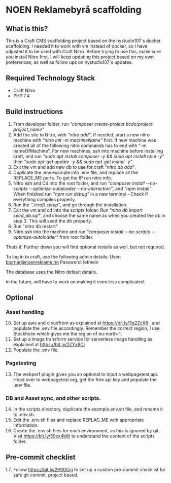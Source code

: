 # NOEN Reklamebyrå scaffolding

## What is this?
This is a Craft CMS scaffolding project based on the nystudio107´s docker scaffolding. I needed it to work with vm instead of docker, so I have adjusted it to be used with Craft Nitro. Before trying to use this, make sure you install Nitro first. I will keep updating this project based on my own preferences, as well as follow ups on nystudio107´s updates.

## Required Technology Stack
- Craft Nitro
- PHP 7.4


## Build instructions
1. From developer folder, run _"composer create-project bcdo/project project_name"_
2. Add the site to Nitro, with _"nitro add"_. If needed, start a new nitro machine with _"nitro init -m machineName"_ first. If new machine was created all of the following nitro commands has to end with "-m nameOfMachine". For new machines, ssh into machine before installing craft, and run _"sudo apt install composer -y && sudo apt install npm -y"_ then _"sudo apt-get update -y && sudo apt-get install -y"_.
3. Exit the vm and add new db to use for craft _"nitro db add"_.
4. Duplicate the .env.example into .env file, and replace all the REPLACE_ME parts. To get the IP run nitro info.
5. Nitro ssh and Cd into the root folder, and run _"composer install --no-scripts --optimize-autoloader --no-interaction"_, and _"npm install"_. When finished run _"npm run debug"_ in a new terminal - Check if everything compiles properly.
6. Run the _"./craft setup"_, and go through the installation.
7. Exit the vm and cd into the scripts folder. Run _"nitro db import seed_db.sql"_, and choose the same name as when you created the db in step 3. This will seed the db properly.
8. Run "nitro db restart".
9. Nitro ssh into the machine and run _"composer install --no-scripts --optimize-autoloader"_ from root folder. 


Thats it! Further down you will find optional installs as well, but not required.

To log in to craft, use the following admin details:
User: bjornar@noenreklame.no
Password: letmein

The database uses the Nitro default details.

In the future, will have to work on making it even less complicated.

## Optional
### Asset handling
10. Set up aws and cloudfront as explained at https://bit.ly/3g2ZcX8 , and populate the .env file accordingly. Remember the correct region, I use Stockholm which gives me the region of eu-north-1.
11. Set up a image transform service for serverless image handling as explained at https://bit.ly/2ZYx9Cr
12. Populate the .env file.
### Pagetesting
13. The webperf plugin gives you an optional to input a webpagetest api. Head over to webpagetest.org, get the free api key and populate the .env file.
### DB and Asset sync, and other scripts.
14. In the scripts directory, duplicate the example.env.sh file, and rename it to .env.sh.
15. Edit the .env.sh files and replace REPLAC_ME with appropriate information.
16. Create the .env.sh files for each environment, as this is ignored by git.
Visit https://bit.ly/39xx4bW to understand the content of the scripts folder.
## Pre-commit checklist
17. Follow https://bit.ly/2P0Gtzg to set up a custom pre-commit checklist for safe git commit, project based.
